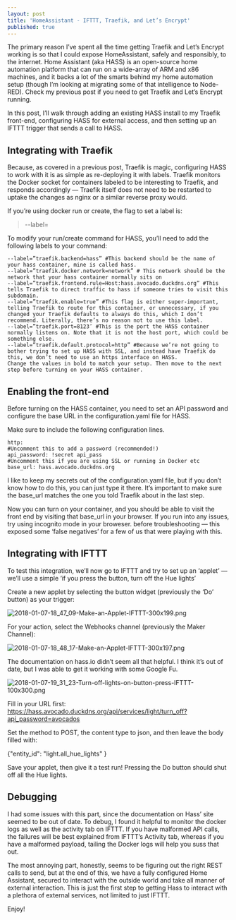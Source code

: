 ```yaml
---
layout: post
title: 'HomeAssistant - IFTTT, Traefik, and Let’s Encrypt'
published: true
---
```



The primary reason I’ve spent all the time getting Traefik and Let’s Encrypt working is so that I could expose HomeAssistant, safely and responsibly, to the internet. Home Assistant (aka HASS) is an open-source home automation platform that can run on a wide-array of ARM and x86 machines, and it backs a lot of the smarts behind my home automation setup (though I’m looking at migrating some of that intelligence to Node-RED). Check my previous post if you need to get Traefik and Let’s Encrypt running.

In this post, I’ll walk through adding an existing HASS install to my Traefik front-end, configuring HASS for external access, and then setting up an IFTTT trigger that sends a call to HASS.

## Integrating with Traefik
Because, as covered in a previous post, Traefik is magic, configuring HASS to work with it is as simple as re-deploying it with labels. Traefik monitors the Docker socket for containers labeled to be interesting to Traefik, and responds accordingly — Traefik itself does not need to be restarted to uptake the changes as nginx or a similar reverse proxy would.

If you’re using docker run or create, the flag to set a label is: 

> --label=

To modify your run/create command for HASS, you’ll need to add the following labels to your command:

    --label=”traefik.backend=hass” #This backend should be the name of your hass container, mine is called hass.
    --label=”traefik.docker.network=network” # This network should be the network that your hass container normally sits on
    --label=”traefik.frontend.rule=Host:hass.avocado.duckdns.org” #This tells Traefik to direct traffic to hass if someone tries to visit this subdomain.
    --label=”traefik.enable=true” #This flag is either super-important, telling Traefik to route for this container, or unnecessary, if you changed your Traefik defaults to always do this, which I don’t recommend. Literally, there’s no reason not to use this label.
    --label=”traefik.port=8123″ #This is the port the HASS container normally listens on. Note that it is not the host port, which could be something else.
    --label=”traefik.default.protocol=http” #Because we’re not going to bother trying to set up HASS with SSL, and instead have Traefik do this, we don’t need to use an https interface on HASS.
    Change the values in bold to match your setup. Then move to the next step before turning on your HASS container.


## Enabling the front-end
Before turning on the HASS container, you need to set an API password and configure the base URL in the configuration.yaml file for HASS.

Make sure to include the following configuration lines.

    http: 
    #Uncomment this to add a password (recommended!)   
    api_password: !secret api_pass 
    #Uncomment this if you are using SSL or running in Docker etc
    base_url: hass.avocado.duckdns.org

I like to keep my secrets out of the configuration.yaml file, but if you don’t know how to do this, you can just type it there. It’s important to make sure the base_url matches the one you told Traefik about in the last step.

Now you can turn on your container, and you should be able to visit the front end by visiting that base_url in your browser. If you run into any issues, try using incognito mode in your broweser. before troubleshooting — this exposed some ‘false negatives’ for a few of us that were playing with this.

## Integrating with IFTTT
To test this integration, we’ll now go to IFTTT and try to set up an ‘applet’ — we’ll use a simple ‘if you press the button, turn off the Hue lights’

Create a new applet by selecting the button widget (previously the ‘Do’ button) as your trigger:

![2018-01-07-18_47_09-Make-an-Applet-IFTTT-300x199.png]({{site.baseurl}}/_posts/2018-01-07-18_47_09-Make-an-Applet-IFTTT-300x199.png)

For your action, select the Webhooks channel (previously the Maker Channel):

![2018-01-07-18_48_17-Make-an-Applet-IFTTT-300x197.png]({{site.baseurl}}/_posts/2018-01-07-18_48_17-Make-an-Applet-IFTTT-300x197.png)

The documentation on hass.io didn’t seem all that helpful. I think it’s out of date, but I was able to get it working with some Google Fu.

![2018-01-07-19_31_23-Turn-off-lights-on-button-press-IFTTT-100x300.png]({{site.baseurl}}/_posts/2018-01-07-19_31_23-Turn-off-lights-on-button-press-IFTTT-100x300.png)


Fill in your URL first: https://hass.avocado.duckdns.org/api/services/light/turn_off?api_password=avocados

Set the method to POST, the content type to json, and then leave the body filled with:

{"entity_id": "light.all_hue_lights" }

Save your applet, then give it a test run! Pressing the Do button should shut off all the Hue lights.

## Debugging
I had some issues with this part, since the documentation on Hass’ site seemed to be out of date. To debug, I found it helpful to monitor the docker logs as well as the activity tab on IFTTT. If you have malformed API calls, the failures will be best explained from IFTTT’s Activity tab, whereas if you have a malformed payload, tailing the Docker logs will help you suss that out.

The most annoying part, honestly, seems to be figuring out the right REST calls to send, but at the end of this, we have a fully configured Home Assistant, secured to interact with the outside world and take all manner of external interaction. This is just the first step to getting Hass to interact with a plethora of external services, not limited to just IFTTT.

Enjoy!

